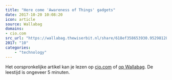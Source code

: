 ```yaml
---
title: "Here come 'Awareness of Things' gadgets"
date: 2017-10-20 10:08:20
icon: article
source: Wallabag
domains:
- cio.com
src_url: "https://wallabag.thewiserbit.nl/share/618ef358653930.95298128"
2017: "10"
categories:
    - "technology"
---
```

Het oorspronkelijke artikel kan je lezen op [cio.com](https://www.cio.com/article/3115778/internet-of-things/here-come-awareness-of-things-gadgets.html) of [op Wallabag](https://wallabag.thewiserbit.nl/share/618ef358653930.95298128). De leestijd is ongeveer 5 minuten.